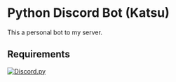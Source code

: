 # Python Discord Bot (Katsu)

This a personal bot to my server.

## Requirements

[![Discord.py](https://img.shields.io/badge/-Discord.py-23272A?logo=discord)](https://discordpy.readthedocs.io/en/stable/index.html)
